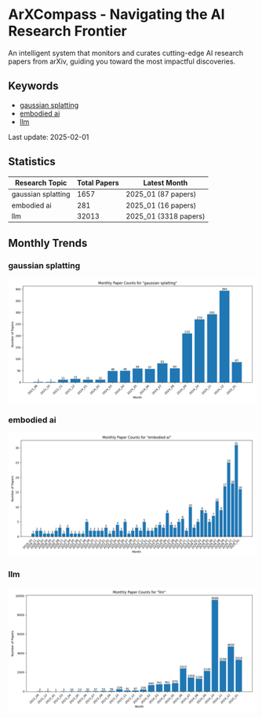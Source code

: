# ArXCompass - Navigating the AI Research Frontier
An intelligent system that monitors and curates cutting-edge AI research papers from arXiv, guiding you toward the most impactful discoveries.

## Keywords

- [gaussian splatting](gaussian_splatting/)
- [embodied ai](embodied_ai/)
- [llm](llm/)

Last update: 2025-02-01

## Statistics

| Research Topic | Total Papers | Latest Month |
| --- | --- | --- |
| gaussian splatting | 1657 | 2025_01 (87 papers) |
| embodied ai | 281 | 2025_01 (16 papers) |
| llm | 32013 | 2025_01 (3318 papers) |

## Monthly Trends

### gaussian splatting

![Monthly Paper Counts for gaussian splatting](gaussian_splatting/monthly_stats.png)

### embodied ai

![Monthly Paper Counts for embodied ai](embodied_ai/monthly_stats.png)

### llm

![Monthly Paper Counts for llm](llm/monthly_stats.png)

